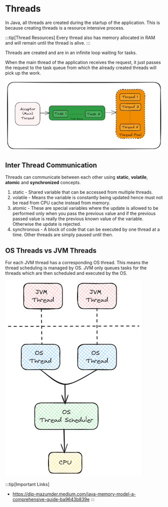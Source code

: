 # Threads

In Java, all threads are created during the startup of the application.
This is because creating threads is a resource intensive process.

:::tip[Thread Resources]
Every thread also has memory allocated in RAM
and will remain until the thread is alive.
:::

Threads are created and are in an infinite loop waiting for tasks.

When the main thread of the application receives the request, it just passes the request to the task queue from which the already created threads will pick up the work.

![thread pool](../../static/img/threads.excalidraw.png)

## Inter Thread Communication

Threads can communicate between each other using **static**, **volatile**, **atomic** and **synchronized** concepts.

1. static - Shared variable that can be accessed from multiple threads.
2. volatile - Means the variable is constantly being updated hence must not be read from CPU cache instead from memory.
3. atomic - These are special variables where the update is allowed to be performed only when you pass the previous value and
   if the previous passed value is really the previous known value of the variable. Otherwise the update is rejected.
4. synchronous - A block of code that can be executed by one thread at a time. Other threads are simply paused until then.

## OS Threads vs JVM Threads

For each JVM thread has a corresponding OS thread.
This means the thread scheduling is managed by OS.
JVM only queues tasks for the threads which are then scheduled and executed by the OS.

![java-os-threads](../../static/img/java-thread-os-thread.excalidraw.png)

:::tip[Important Links]

-   https://dip-mazumder.medium.com/java-memory-model-a-comprehensive-guide-ba9643b839e
    :::
